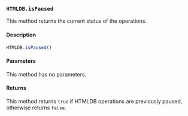 ### `HTMLDB.isPaused`

This method returns the current status of the operations.

#### Description

```javascript
HTMLDB.isPaused()
```

#### Parameters

This method has no parameters.

#### Returns

This method returns `true` if HTMLDB operations are previously paused, otherwise returns `false`.